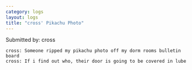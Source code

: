 ```yaml
---
category: logs
layout: logs
title: "cross' Pikachu Photo"
---
```


Submitted by: cross

```
cross: Someone ripped my pikachu photo off my dorm rooms bulletin board
cross: If i find out who, their door is going to be covered in lube
```
